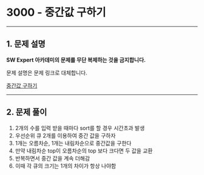 # 3000 - 중간값 구하기

<hr/>

## 1. 문제 설명

**SW Expert 아카데미의 문제를 무단 복제하는 것을 금지합니다.**

문제 설명은 문제 링크로 대체합니다.

[중간값 구하기](<https://swexpertacademy.com/main/solvingProblem/solvingProblem.do>)

------

## 2. 문제 풀이

1. 2개의 수를 입력 받을 때마다 sort를 할 경우 시간초과 발생
2. 우선순위 큐 2개를 이용하여 중간 값을 구하자
3. 1개는 오름차순, 1개는 내림차순으로 중간값을 구한다
4. 만약 내림차순 top이 오름차순의 top 보다 크다면 두 값을 교환
5. 반복하면서 중간 값을 계속 더해감
6. 이때 각 큐의 크기는 1개의 차이가 항상 나야함
